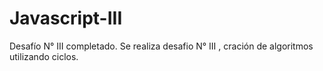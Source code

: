 # Javascript-III
Desafío N° III completado. 
Se realiza desafio N° III , cración de algoritmos utilizando ciclos.
